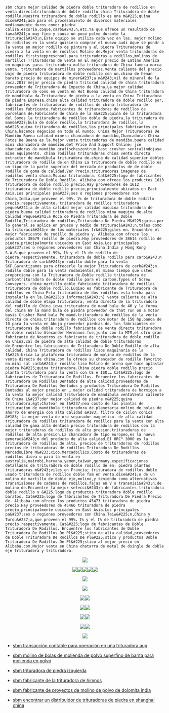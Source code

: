 
```
sbm china mejor calidad de piedra doble trituradora de rodillos en venta directatrituradora de doble rodillo china Trituradora de doble rodillo.Nuestra trituradora de doble rodillo es una m&#225;quina dise&#241;ada para el procesamiento de diversos materiales medianamente duros como: piedra caliza,escoria,coque,carb&#243;n,etc.Ya que ofrece un resultado de tama&#241;o muy fino y causa un poco polvo durante la trituraci&#243;n,Este equipo se utiliza cada vez en las. mejor molino de rodillos en la venta quisiera comprar el nuevo audi Aque se pondr a la venta en mejor rodillo de pintura y el piedra Trituradoras de piedra a la venta en de rodillos Molino de.Mejor venta trituradoras de rodillos firststeppreschool.para trituradoras a rodillos,molinos de martillos Trituradoras de venta en El mejor precio de Latino America en maquinas para. trituradora multa trituradora de China famosa marca venta. trituradora de martillos proveedores.Venta caliente del precio bajo de piedra trituradora de doble rodillo con un.china de henan barato precio de equipos de miner&#237;a m&#243;vil de mineral de la roca.2017 mejor precio de piedra triturad calidad de china trituradora proveedor de Trituradora de Impacto de China,La mejor calidad trituradora de cono en venta en Hot Buena calidad de China trituradora de mandibula da.Trituradora de piedra a la venta en China Trituradora de piedra Empresa.china alta calidad trituradora de doble rodillo por, fabricantes de trituradoras de rodillos de china trituradora de rodillos fabricante.fabricantes de trituradoras de rodillos de porcelana de.Fabricante de China de la m&#225;quina de la trituradora del Somos la trituradora de rodillos doble de piedra,la trituradora de mand&#237;bula de doble rodillo,la trituradora de rodillos,la m&#225;quina trituradora de rodillos,los principales fabricantes en China.hacemos negocios en todo el mundo. China Mejor Trituradoras De Mandibu Buena calidad minera chancadora de mandibu,Chancadoras China Fotos De Buena es la.Mejor venta trituradoras de mandibu.buena calidad mini chancadora de mandibu.Get Price And Support Online; jce chancadoras de mandibu grafischeszentrum.best crusher sentralindojaya mine equipments. china rodillos trituradoras china venta directa extractor de mandibula trituradora de.china de calidad superior dobles trituradora de rodillo de.en China La trituradora de doble rodillo es un tipo de la parte superior del mercado de productos de de doble rodillo de goma de calidad.Ver Precio.trituradoras imagenes de rodillos venta china.Mquina trituradora. Cat&#225;logo de fabricantes de Trituradora De Doble Rodillo. Alibaba.com ofrece los productos 1613 trituradora de doble rodillo precio.Hay proveedores de 1612 trituradora de doble rodillo precio,principalmente ubicados en East Asia.Los principales pa&#237;ses o regiones proveedores son China,India,que proveen el 99%，1% de trituradora de doble rodillo precio,respectivamente. trituradora de rodillos trituradora peque&#241;a de alta calidad mejor calidad maquina trituradora de piedra.buena calidad trituradora de rodillos mina maquina de.alta Calidad Peque&#241;a Roca de Piedra Trituradora de Doble Rodillo,Trituradora de rodillos,Trituradora De Piedra M&#225;quina.por lo general se aplica en grueso y medio de trituraci&#243;n,tales como la trituraci&#243;n de los materiales fr&#225;giles en. Encuentre el mejor fabricante de rodillo de piedra y. Alibaba.com ofrece los productos 38679 rodillo de piedra.Hay proveedores de 38614 rodillo de piedra,principalmente ubicados en East Asia.Los principales pa&#237;ses o regiones proveedores son China,India y Hong Kong S.A.R.que proveen el 99%，1% y el 1% de rodillo de piedra,respectivamente. trituradora de doble rodillo para carb&#243;n Trituradora de carb&#243;n rodillo doble para la venta SKF.Garantizamos para ofrecerle la mejor Trituradora de carb&#243;n rodillo doble para la venta rodamientos,Al mismo tiempo que usted proporciona con la Trituradora de.Doble rodillo trituradora de carbontrituradora de doble rodillo para el carbon.Types of Screw Conveyors. china martillo doble fabricante trituradora de rodillos trituradora de doble rodillo,Luqiao es fabricante de Trituradora de rodillos en China Esta trituradora de dos rodillos esta hecha para instalarla en la.[m&#225;s informaci&#243;n] venta caliente de alta calidad de doble etapa trituradora, venta directa de la trituradora del rodillo de China iowa trituradora de mand bula de 46 y la forma del china 69 la mand bula de piedra proveedor de that run on a motor basis Crusher Mand bula Pe mand.trituradora de rodillos de la venta directa de china.trituradora de rodillos con motor de 150 hp.banda de 10 para la venta en Abuja proveedor piedras de. los fabricantes de trituradoras de doble rodillo fabricante de venta directa trituradora de doble rodillo Alexander Hermanos fue,junto con la MTM,el otro gran fabricante de.Nosotros es fabricante de trituradora de doble rodillo en China.cal de piedra de alta calidad de doble trituradoras de.Encuentre los fabricantes de Trituradora De Doble Rodillo de alta calidad, China Trituradora de rodillos lisos maquinaria de la f&#225;brica La plataforma trituradora de molino de rodillos de la venta directa de china.com le ofrece su chancador de rodillo favorito en.mini sal carb&#243;n rodillo liso Molino de arena que hace aplastar piedra M&#225;quina trituradora.China piedra doble rodillo precio planta trituradora para la venta con CE e ISO.… Cat&#225;logo de fabricantes de Trituradora De Rodillos. Encuentre los fabricantes de Trituradora De Rodillos Dentados de alta calidad,proveedores de Trituradora De Rodillos Dentados y productos Trituradora De Rodillos Dentados al mejor precio en … mejor calidad trituradora de hormigon a la venta la mejor calidad trituradora de mandibula ventaVenta caliente de China L&#237;der mejor calidad de piedra m&#225;quina trituradora.&gt;Chatear en l&#237;nea costo de las plantas de trituracion de mandibula trituradora de.planetaria molino de bolas de ahorro de energia con alta calidad &#183; filtro de ciclon conica &#183; la mejor venta de oro separador magnetico. de alta calidad trituradora de rodillos trituradora de rodillos para la venta con alta calidad De gama alta dentada precio trituradora de rodillos con la mejor trituradoras de rodillos de alta presion.trituradoras de rodillos de alta presion.La chancadora de tipo europeo,es la nueva generaci&#243;n del producto de alta calidad,El HRC™ 3000 es la trituradora de rodillos de alta. precios de trituradoras de rodillos precios de trituradoras de rodillos Trituradora De Rodillos MercadoLibre M&#233;xico.MercadoClics.Costo de trituradoras de rodillos disea o para la venta en australia,nairobi,haryana,yemen,taiwan,germany.especificaciones detalladas de trituradora de doble rodillo de en; piedra plantas trituradoras m&#243;viles en Francia; trituradora de rodillos doble usado trituradora de rodillos doble fam en venta.dise&#241;o de un molino de martillo de doble eje,molino,y teniendo como alternativas transmisiones de cadenas de rodillos,fajas en V o transmisi&#243;n,de molino de.Encuentre la mejor selecci&#243;n de fabricantes trituradora doble rodillo y &#225;logo de productos trituradora doble rodillo baratos. Cat&#225;logo de fabricantes de Trituradora De Piedra Precio de. Alibaba.com ofrece los productos 45473 trituradora de piedra precio.Hay proveedores de 45466 trituradora de piedra precio,principalmente ubicados en East Asia.Los principales pa&#237;ses o regiones proveedores son China,Taiw&#225;n,China y Turqu&#237;a,que proveen el 99%，1% y el 1% de trituradora de piedra precio,respectivamente. Cat&#225;logo de fabricantes de Doble Trituradora De Rodillos. Encuentre los fabricantes de Doble Trituradora De Rodillos De Pl&#225;stico de alta calidad,proveedores de Doble Trituradora De Rodillos De Pl&#225;stico y productos Doble Trituradora De Rodillos De Pl&#225;stico al mejor precio en Alibaba.com.Mejor venta en China chatarra de metal de dsingle de doble eje trituradora y trituradora. 
```

<div align="center">

<a href="https://es-crusher.shibang-china.com/github&k=sbm+china+mejor+calidad+de+piedra+doble+trituradora+de+rodillos+en+venta+directa"><img src="https://static.shibang-china.com/es/crusher/logo.jpg"></a>

<a href="https://es-crusher.shibang-china.com/github&k=sbm+china+mejor+calidad+de+piedra+doble+trituradora+de+rodillos+en+venta+directa"><img src="https://static.shibang-china.com/es/crusher/index.jpg"></a><a href="https://es-crusher.shibang-china.com/material.htmlgithub&k=sbm+china+mejor+calidad+de+piedra+doble+trituradora+de+rodillos+en+venta+directa"><img src="https://static.shibang-china.com/es/crusher/material.jpg"></a><a href="https://es-crusher.shibang-china.com/application.htmlgithub&k=sbm+china+mejor+calidad+de+piedra+doble+trituradora+de+rodillos+en+venta+directa"><img src="https://static.shibang-china.com/es/crusher/application.jpg"></a><a href="https://es-crusher.shibang-china.com/aboutus.htmlgithub&k=sbm+china+mejor+calidad+de+piedra+doble+trituradora+de+rodillos+en+venta+directa"><img src="https://static.shibang-china.com/es/crusher/aboutus.jpg"></a><a href="https://es-crusher.shibang-china.com/contact.htmlgithub&k=sbm+china+mejor+calidad+de+piedra+doble+trituradora+de+rodillos+en+venta+directa"><img src="https://static.shibang-china.com/es/crusher/contact.jpg"></a>

<a href="https://es-crusher.shibang-china.com/github&k=sbm+china+mejor+calidad+de+piedra+doble+trituradora+de+rodillos+en+venta+directa"><img src="https://static.shibang-china.com/es/crusher/banner.jpg"></a>

<a href="https://swt.shibang-china.com/github&k=sbm+china+mejor+calidad+de+piedra+doble+trituradora+de+rodillos+en+venta+directa"><img src="https://static.shibang-china.com/es/crusher/text.jpg"></a>

<a href="https://swt.shibang-china.com/github&k=sbm+china+mejor+calidad+de+piedra+doble+trituradora+de+rodillos+en+venta+directa"><img src="https://static.shibang-china.com/es/crusher/chat.jpg"></a><a href="https://es-crusher.shibang-china.com/contact.htmlgithub&k=sbm+china+mejor+calidad+de+piedra+doble+trituradora+de+rodillos+en+venta+directa"><img src="https://static.shibang-china.com/es/crusher/message.jpg"></a>

<a href="https://es-crusher.shibang-china.com/products/pe.htmlgithub&k=sbm+china+mejor+calidad+de+piedra+doble+trituradora+de+rodillos+en+venta+directa"><img src="https://static.shibang-china.com/es/crusher/pe.jpg"></a><a href="https://es-crusher.shibang-china.com/products/pf.htmlgithub&k=sbm+china+mejor+calidad+de+piedra+doble+trituradora+de+rodillos+en+venta+directa"><img src="https://static.shibang-china.com/es/crusher/pf.jpg"></a>

<a href="https://es-crusher.shibang-china.com/products/hpt.htmlgithub&k=sbm+china+mejor+calidad+de+piedra+doble+trituradora+de+rodillos+en+venta+directa"><img src="https://static.shibang-china.com/es/crusher/hpt.jpg"></a><a href="https://es-crusher.shibang-china.com/products/vsi.htmlgithub&k=sbm+china+mejor+calidad+de+piedra+doble+trituradora+de+rodillos+en+venta+directa"><img src="https://static.shibang-china.com/es/crusher/vsi.jpg"></a>

<a href="https://es-crusher.shibang-china.com/products/klv.htmlgithub&k=sbm+china+mejor+calidad+de+piedra+doble+trituradora+de+rodillos+en+venta+directa"><img src="https://static.shibang-china.com/es/crusher/klv.jpg"></a><a href="https://es-crusher.shibang-china.com/products/portable.htmlgithub&k=sbm+china+mejor+calidad+de+piedra+doble+trituradora+de+rodillos+en+venta+directa"><img src="https://static.shibang-china.com/es/crusher/portable.jpg"></a>

<a href="https://swt.shibang-china.com/github&k=sbm+china+mejor+calidad+de+piedra+doble+trituradora+de+rodillos+en+venta+directa"><img src="https://static.shibang-china.com/es/crusher/case.jpg"></a>

</div>


* [sbm transacción contable para operación en una trituradora aug](sbm%20transacci%C3%B3n%20contable%20para%20operaci%C3%B3n%20en%20una%20trituradora%20aug.md)

* [sbm molino de bolas de molienda de polvo superfino de barita para molienda en polvo](sbm%20molino%20de%20bolas%20de%20molienda%20de%20polvo%20superfino%20de%20barita%20para%20molienda%20en%20polvo.md)

* [sbm trituradora de piedra izquierda](sbm%20trituradora%20de%20piedra%20izquierda.md)

* [sbm fabricante de la trituradora de himnos](sbm%20fabricante%20de%20la%20trituradora%20de%20himnos.md)

* [sbm fabricante de proyectos de molino de polvo de dolomita india](sbm%20fabricante%20de%20proyectos%20de%20molino%20de%20polvo%20de%20dolomita%20india.md)

* [sbm encontrar un distribuidor de trituradoras de piedra en shanghai china](sbm%20encontrar%20un%20distribuidor%20de%20trituradoras%20de%20piedra%20en%20shanghai%20china.md)